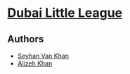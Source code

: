 # [Dubai Little League](http://dubailittleleague.com)

## Authors

* [Seyhan Van Khan](https://github.com/seyhanvankhan)
* [Alizeh Khan](https://github.com/alizehkhan)

